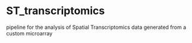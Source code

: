 # ST_transcriptomics
pipeline for the analysis of Spatial Transcriptomics data generated from a custom microarray

